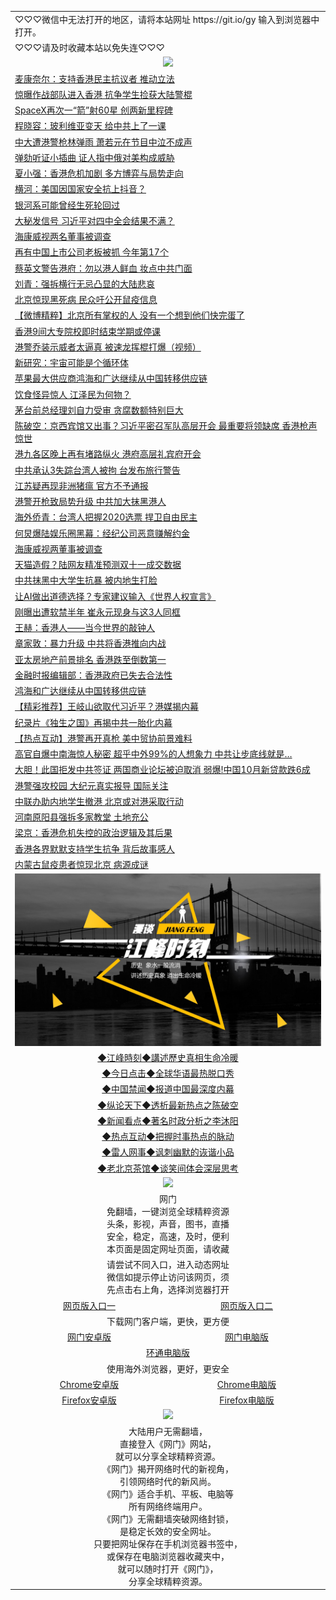  <table>
<tr>
<td colspan="2" align=left>
♡♡♡微信中无法打开的地区，请将本站网址 https://git.io/gy 输入到浏览器中打开。 
 </td>
</tr>
 <tr>
 <td colspan="2" align=left>
♡♡♡请及时收藏本站以免失连♡♡♡
</td>
 </tr>
  <tr>
    <td colspan="2" align=center><img src="https://cdn.jsdelivr.net/gh/gyoupiodf/im1/%E7%BD%91%E9%97%A8%E6%96%B0%E9%97%BB1.jpg"></td>
 </tr>
<tr><td colspan="2" align="left"><a href="https://xball.casa/oo.aspx?name=c1094940&key=eqxowaguscvmxdgc&from=gy">麦康奈尔：支持香港民主抗议者 推动立法</a></td></tr>
<tr><td colspan="2" align="left"><a href="https://xball.casa/oo.aspx?name=c1094486&key=eqxowaguscvmxdgc&from=gy">惊曝作战部队进入香港 抗争学生捡获大陆警棍</a></td></tr>
<tr><td colspan="2" align="left"><a href="https://xball.casa/oo.aspx?name=c1094950&key=eqxowaguscvmxdgc&from=gy">SpaceX再次一“箭”射60星 创两新里程碑</a></td></tr>
<tr><td colspan="2" align="left"><a href="https://xball.casa/oo.aspx?name=c1094699&key=eqxowaguscvmxdgc&from=gy">程晓容：玻利维亚变天 给中共上了一课</a></td></tr>
<tr><td colspan="2" align="left"><a href="https://xball.casa/oo.aspx?name=c1094965&key=eqxowaguscvmxdgc&from=gy">中大遭港警枪林弹雨 萧若元在节目中泣不成声</a></td></tr>
<tr><td colspan="2" align="left"><a href="https://xball.casa/oo.aspx?name=c1094811&key=eqxowaguscvmxdgc&from=gy">弹劾听证小插曲 证人指中俄对美构成威胁</a></td></tr>
<tr><td colspan="2" align="left"><a href="https://xball.casa/oo.aspx?name=c1094793&key=eqxowaguscvmxdgc&from=gy">夏小强：香港危机加剧 多方博弈与局势走向</a></td></tr>
<tr><td colspan="2" align="left"><a href="https://xball.casa/oo.aspx?name=c1094733&key=eqxowaguscvmxdgc&from=gy">横河：美国因国家安全抗上抖音？</a></td></tr>
<tr><td colspan="2" align="left"><a href="https://xball.casa/oo.aspx?name=c1094949&key=eqxowaguscvmxdgc&from=gy">银河系可能曾经生死轮回过</a></td></tr>
<tr><td colspan="2" align="left"><a href="https://xball.casa/oo.aspx?name=c1094698&key=eqxowaguscvmxdgc&from=gy">大秘发信号 习近平对四中全会结果不满？</a></td></tr>
<tr><td colspan="2" align="left"><a href="https://xball.casa/oo.aspx?name=c1094781&key=eqxowaguscvmxdgc&from=gy">海康威视两名董事被调查</a></td></tr>
<tr><td colspan="2" align="left"><a href="https://xball.casa/oo.aspx?name=c1094797&key=eqxowaguscvmxdgc&from=gy">再有中国上市公司老板被抓 今年第17个</a></td></tr>
<tr><td colspan="2" align="left"><a href="https://xball.casa/oo.aspx?name=c1094679&key=eqxowaguscvmxdgc&from=gy">蔡英文警告港府：勿以港人鲜血 妆点中共门面</a></td></tr>
<tr><td colspan="2" align="left"><a href="https://xball.casa/oo.aspx?name=c1094814&key=eqxowaguscvmxdgc&from=gy">刘青：强拆横行无忌凸显的大陆悲哀</a></td></tr>
<tr><td colspan="2" align="left"><a href="https://xball.casa/oo.aspx?name=c1094968&key=eqxowaguscvmxdgc&from=gy">北京惊现黑死病 民众吁公开鼠疫信息</a></td></tr>
<tr><td colspan="2" align="left"><a href="https://xball.casa/oo.aspx?name=c1094777&key=eqxowaguscvmxdgc&from=gy">【微博精粹】北京所有掌权的人 没有一个想到他们快完蛋了</a></td></tr>
<tr><td colspan="2" align="left"><a href="https://xball.casa/oo.aspx?name=c1094942&key=eqxowaguscvmxdgc&from=gy">香港9间大专院校即时结束学期或停课</a></td></tr>
<tr><td colspan="2" align="left"><a href="https://xball.casa/oo.aspx?name=c1094330&key=eqxowaguscvmxdgc&from=gy">港警乔装示威者太逼真 被速龙挥棍打爆（视频）</a></td></tr>
<tr><td colspan="2" align="left"><a href="https://xball.casa/oo.aspx?name=c1094946&key=eqxowaguscvmxdgc&from=gy">新研究：宇宙可能是个循环体</a></td></tr>
<tr><td colspan="2" align="left"><a href="https://xball.casa/oo.aspx?name=c1094943&key=eqxowaguscvmxdgc&from=gy">苹果最大供应商鸿海和广达继续从中国转移供应链</a></td></tr>
<tr><td colspan="2" align="left"><a href="https://xball.casa/oo.aspx?name=c1094574&key=eqxowaguscvmxdgc&from=gy">饮食怪异惊人 江泽民为何物？</a></td></tr>
<tr><td colspan="2" align="left"><a href="https://xball.casa/oo.aspx?name=c1094723&key=eqxowaguscvmxdgc&from=gy">茅台前总经理刘自力受审 贪腐数额特别巨大</a></td></tr>
<tr><td colspan="2" align="left"><a href="https://xball.casa/oo.aspx?name=c1093853&key=eqxowaguscvmxdgc&from=gy">陈破空：京西宾馆又出事？习近平密召军队高层开会 最重要将领缺席 香港枪声惊世</a></td></tr>
<tr><td colspan="2" align="left"><a href="https://xball.casa/oo.aspx?name=c1094941&key=eqxowaguscvmxdgc&from=gy">港九各区晚上再有堵路纵火 港府高层礼宾府开会</a></td></tr>
<tr><td colspan="2" align="left"><a href="https://xball.casa/oo.aspx?name=c1094821&key=eqxowaguscvmxdgc&from=gy">中共承认3失踪台湾人被拘 台发布旅行警告</a></td></tr>
<tr><td colspan="2" align="left"><a href="https://xball.casa/oo.aspx?name=c1094735&key=eqxowaguscvmxdgc&from=gy">江苏疑再现非洲猪瘟 官方不予通报</a></td></tr>
<tr><td colspan="2" align="left"><a href="https://xball.casa/oo.aspx?name=c1094820&key=eqxowaguscvmxdgc&from=gy">港警开枪致局势升级 中共加大抹黑港人</a></td></tr>
<tr><td colspan="2" align="left"><a href="https://xball.casa/oo.aspx?name=c1094790&key=eqxowaguscvmxdgc&from=gy">海外侨青：台湾人把握2020选票 捍卫自由民主</a></td></tr>
<tr><td colspan="2" align="left"><a href="https://xball.casa/oo.aspx?name=c1094966&key=eqxowaguscvmxdgc&from=gy">何炅爆陆娱乐圈黑幕：经纪公司恶意赚解约金</a></td></tr>
<tr><td colspan="2" align="left"><a href="https://xball.casa/oo.aspx?name=c1094697&key=eqxowaguscvmxdgc&from=gy">海康威视两董事被调查</a></td></tr>
<tr><td colspan="2" align="left"><a href="https://xball.casa/oo.aspx?name=c1094460&key=eqxowaguscvmxdgc&from=gy">天猫造假？陆网友精准预测双十一成交数据</a></td></tr>
<tr><td colspan="2" align="left"><a href="https://xball.casa/oo.aspx?name=c1094939&key=eqxowaguscvmxdgc&from=gy">中共抹黑中大学生抗暴 被内地生打脸</a></td></tr>
<tr><td colspan="2" align="left"><a href="https://xball.casa/oo.aspx?name=c1094944&key=eqxowaguscvmxdgc&from=gy">让AI做出道德选择？专家建议输入《世界人权宣言》</a></td></tr>
<tr><td colspan="2" align="left"><a href="https://xball.casa/oo.aspx?name=c1094029&key=eqxowaguscvmxdgc&from=gy">刚曝出遭软禁半年 崔永元现身与这3人同框</a></td></tr>
<tr><td colspan="2" align="left"><a href="https://xball.casa/oo.aspx?name=c1094824&key=eqxowaguscvmxdgc&from=gy">王赫：香港人——当今世界的敲钟人</a></td></tr>
<tr><td colspan="2" align="left"><a href="https://xball.casa/oo.aspx?name=c1094690&key=eqxowaguscvmxdgc&from=gy">章家敦：暴力升级 中共将香港推向内战</a></td></tr>
<tr><td colspan="2" align="left"><a href="https://xball.casa/oo.aspx?name=c1094803&key=eqxowaguscvmxdgc&from=gy">亚太房地产前景排名 香港跌至倒数第一</a></td></tr>
<tr><td colspan="2" align="left"><a href="https://xball.casa/oo.aspx?name=c1094778&key=eqxowaguscvmxdgc&from=gy">金融时报编辑部：香港政府已失去合法性</a></td></tr>
<tr><td colspan="2" align="left"><a href="https://xball.casa/oo.aspx?name=c1094796&key=eqxowaguscvmxdgc&from=gy">鸿海和广达继续从中国转移供应链</a></td></tr>
<tr><td colspan="2" align="left"><a href="https://xball.casa/oo.aspx?name=c920565&key=eqxowaguscvmxdgc&from=gy">【精彩推荐】王岐山欲取代习近平？港媒揭内幕</a></td></tr>
<tr><td colspan="2" align="left"><a href="https://xball.casa/oo.aspx?name=c1094962&key=eqxowaguscvmxdgc&from=gy">纪录片《独生之国》再揭中共一胎化内幕</a></td></tr>
<tr><td colspan="2" align="left"><a href="https://xball.casa/oo.aspx?name=c1094689&key=eqxowaguscvmxdgc&from=gy">【热点互动】港警再开真枪 美中贸协前景难料</a></td></tr>
<tr><td colspan="2" align="left"><a href="https://xball.casa/oo.aspx?name=c1013792&key=eqxowaguscvmxdgc&from=gy">高官自爆中南海惊人秘密 超乎中外99%的人想象力 中共让步底线就是…</a></td></tr>
<tr><td colspan="2" align="left"><a href="https://xball.casa/oo.aspx?name=c1094215&key=eqxowaguscvmxdgc&from=gy">大胆！此国拒发中共签证 两国商业论坛被迫取消 弱爆!中国10月新贷款跌6成</a></td></tr>
<tr><td colspan="2" align="left"><a href="https://xball.casa/oo.aspx?name=c1094794&key=eqxowaguscvmxdgc&from=gy">港警强攻校园 大纪元真实报导 国际关注</a></td></tr>
<tr><td colspan="2" align="left"><a href="https://xball.casa/oo.aspx?name=c1094936&key=eqxowaguscvmxdgc&from=gy">中联办助内地学生撤港 北京或对港采取行动</a></td></tr>
<tr><td colspan="2" align="left"><a href="https://xball.casa/oo.aspx?name=c1094724&key=eqxowaguscvmxdgc&from=gy">河南原阳县强拆多家教堂 土地充公</a></td></tr>
<tr><td colspan="2" align="left"><a href="https://xball.casa/oo.aspx?name=c1094678&key=eqxowaguscvmxdgc&from=gy">梁京：香港危机失控的政治逻辑及其后果</a></td></tr>
<tr><td colspan="2" align="left"><a href="https://xball.casa/oo.aspx?name=c1094682&key=eqxowaguscvmxdgc&from=gy">香港各界默默支持学生抗争 背后故事感人</a></td></tr>
<tr><td colspan="2" align="left"><a href="https://xball.casa/oo.aspx?name=c1094930&key=eqxowaguscvmxdgc&from=gy">内蒙古鼠疫患者惊现北京 病源成谜</a></td></tr>

 <tr>
   <td colspan="2" align=center><img src="https://github.com/gyoupiodf/im1/blob/master/jf-1.jpg"></td>
  </tr>
   <tr>
   <td colspan="2" align=center> 
<a href="https://xball.casa/oo.aspx?name=c922850&key=eqxowaguscvmxdgc&from=gy&tag=9877">◆江峰時刻◆講述歷史真相生命冷暖</a><br/>
    </td>
  </tr>
   <tr>
   <td colspan="2" align=center> 
<a href="https://xball.casa/oo.aspx?name=c816850&key=eqxowaguscvmxdgc&from=gy&tag=9877">◆今日点击◆全球华语最热脱口秀</a><br/>
    </td>
  </tr>
  <tr>
  <td colspan="2" align=center>
<a href="https://xball.casa/oo.aspx?name=c816860&key=eqxowaguscvmxdgc&from=gy&tag=99733110">◆中国禁闻◆报道中国最深度内幕</a><br/>
   </tr>
  <tr>
     <td colspan="2" align=center>
<a href="https://xball.casa/oo.aspx?name=c816855&key=eqxowaguscvmxdgc&from=gy&tag=997110">◆纵论天下◆透析最新热点之陈破空</a><br/>
   </tr>
   <tr>
      <td colspan="2" align=center>
<a href="https://xball.casa/oo.aspx?name=c838308&key=eqxowaguscvmxdgc&from=gy&tag=9973110">◆新闻看点◆著名时政分析之李沐阳</a><br/>
   </tr>
   <tr>
     <td colspan="2" align=center>
<a href="https://xball.casa/oo.aspx?name=c816852&key=eqxowaguscvmxdgc&from=gy&tag=9733110">◆热点互动◆把握时事热点的脉动</a><br/>
   </tr>
   <tr>
      <td colspan="2" align=center>
<a href="https://xball.casa/oo.aspx?name=c816694&key=eqxowaguscvmxdgc&from=gy&tag=93310">◆雷人网事◆讽刺幽默的诙谐小品</a><br/>
   </tr>
   <tr>
    <td colspan="2" align=center>
<a href="https://xball.casa/oo.aspx?name=c816650&key=eqxowaguscvmxdgc&from=gy&tag=9973110">◆老北京茶馆◆谈笑间体会深层思考</a><br/>
   </tr>
 <tr>
    <td colspan="2" align="center"><img src="https://gitlab.com/ogate2/up/raw/master/_/oGate65.jpg"/></td>
  </tr>
  <tr>
    <td colspan="2" align="center">网门<br/>免翻墙，一键浏览全球精粹资源<br/>头条，影视，声音，图书，直播<br/>安全，稳定，高速，及时，便利<br/>本页面是固定网址页面，请收藏</td>
  <tr>
  <tr>
    <td colspan="2" align="center">请尝试不同入口，进入动态网址<br/>微信如提示停止访问该网页，须<br/>先点击右上角，选择浏览器打开</td>
  <tr>
  <tr>
    <td align="center"><a href="https://gl.githack.com/ofile/up/raw/master/showm.htm">网页版入口一</a></td>
    <td align="center"><a href="https://lijcxlvzmlxs.xroot.pw/oo.aspx?key=mvmsehdxxcbsukzw&from=ogHomel">网页版入口二</a></td>
  </tr>
  <tr>
    <td colspan="2" align="center">下载网门客户端，更快，更方便</td>
  <tr>
  <tr>
    <td align="center"><a href="https://gitlab.com/ogate2/up/raw/master/_/oGatea.apk">网门安卓版</a></td>
    <td align="center"><a href="https://gitlab.com/ogate2/up/raw/master/_/oGate.zip">网门电脑版</a></td>
  </tr>
  <tr>
    <td colspan="2" align="center"><a href="https://gitlab.com/ogate2/up/raw/master/_/oPipe.zip">环通电脑版</a></td>
  </tr>
  <tr>
    <td colspan="2" align="center">使用海外浏览器，更好，更安全</td>
  <tr>
  <tr>
    <td align="center"><a href="https://gitlab.com/ogate2/up/raw/master/_/Chrome.apk">Chrome安卓版</a></td>
    <td align="center"><a href="https://gitlab.com/ogate2/up/raw/master/_/Chrome.zip">Chrome电脑版</a></td>
  </tr>
  <tr>
    <td align="center"><a href="https://gitlab.com/ogate2/up/raw/master/_/Firefox.apk">Firefox安卓版</a></td>
    <td align="center"><a href="https://gitlab.com/ogate2/up/raw/master/_/Firefox.zip">Firefox电脑版</a></td>
  </tr>
  <tr>
    <td colspan="2" align="center"><img src="https://gitlab.com/ogate2/up/raw/master/_/oGate640.jpg"/></td>
  </tr>
  <tr>
    <td colspan="2" align="center">
大陆用户无需翻墙，<br/>
直接登入《网门》网站，<br/>就可以分享全球精粹资源。<br/>
《网门》揭开网络时代的新视角，<br/>引领网络时代的新风尚。<br/>
《网门》适合手机、平板、电脑等<br/>所有网络终端用户。<br/>
《网门》无需翻墙突破网络封锁，<br/>是稳定长效的安全网址。<br/>
只要把网址保存在手机浏览器书签中，<br/>或保存在电脑浏览器收藏夹中，<br/>
就可以随时打开《网门》，<br/>
分享全球精粹资源。</td>
  </tr>
</table>


